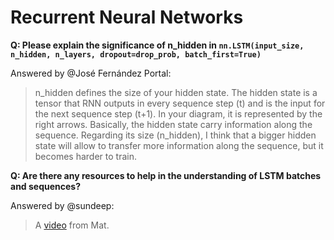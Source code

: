 # Recurrent Neural Networks

**Q: Please explain the significance of n_hidden in `nn.LSTM(input_size, n_hidden, n_layers, dropout=drop_prob, batch_first=True)`**

Answered by @José Fernández Portal:

>n_hidden defines the size of your hidden state. The hidden state is a tensor that RNN outputs in every sequence step (t) and is the input for the next sequence step (t+1). In your diagram, it is represented by the right arrows. Basically, the hidden state carry information along the sequence. Regarding its size (n_hidden), I think that a bigger hidden state will allow to transfer more information along the sequence, but it becomes harder to train.

**Q: Are there any resources to help in the understanding of LSTM batches and sequences?**

Answered by @sundeep:

>A [video](https://slack-files.com/T3Q738VV1-F4P1VE8SY-6f4e7770d0) from Mat.

